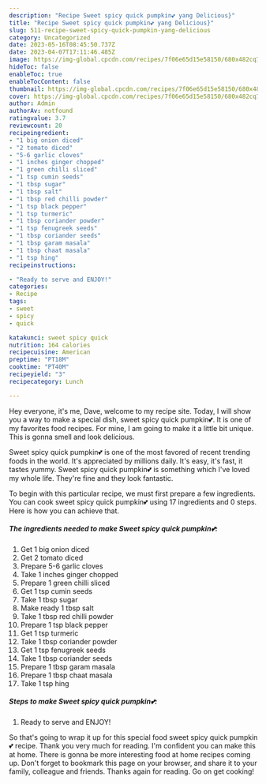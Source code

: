 ```yaml
---
description: "Recipe Sweet spicy quick pumpkin💕 yang Delicious}"
title: "Recipe Sweet spicy quick pumpkin💕 yang Delicious}"
slug: 511-recipe-sweet-spicy-quick-pumpkin-yang-delicious
category: Uncategorized
date: 2023-05-16T08:45:50.737Z
date: 2023-04-07T17:11:46.485Z
image: https://img-global.cpcdn.com/recipes/7f06e65d15e58150/680x482cq70/sweet-spicy-quick-pumpkin-recipe-main-photo.jpg
hideToc: false
enableToc: true
enableTocContent: false
thumbnail: https://img-global.cpcdn.com/recipes/7f06e65d15e58150/680x482cq70/sweet-spicy-quick-pumpkin-recipe-main-photo.jpg
cover: https://img-global.cpcdn.com/recipes/7f06e65d15e58150/680x482cq70/sweet-spicy-quick-pumpkin-recipe-main-photo.jpg
author: Admin
authorAv: notfound
ratingvalue: 3.7
reviewcount: 20
recipeingredient:
- "1 big onion diced"
- "2 tomato diced"
- "5-6 garlic cloves"
- "1 inches ginger chopped"
- "1 green chilli sliced"
- "1 tsp cumin seeds"
- "1 tbsp sugar"
- "1 tbsp salt"
- "1 tbsp red chilli powder"
- "1 tsp black pepper"
- "1 tsp turmeric"
- "1 tbsp coriander powder"
- "1 tsp fenugreek seeds"
- "1 tbsp coriander seeds"
- "1 tbsp garam masala"
- "1 tbsp chaat masala"
- "1 tsp hing"
recipeinstructions:

- "Ready to serve and ENJOY!"
categories:
- Recipe
tags:
- sweet
- spicy
- quick

katakunci: sweet spicy quick 
nutrition: 164 calories
recipecuisine: American
preptime: "PT18M"
cooktime: "PT40M"
recipeyield: "3"
recipecategory: Lunch

---
```



Hey everyone, it's me, Dave, welcome to my recipe site. Today, I will show you a way to make a special dish, sweet spicy quick pumpkin💕. It is one of my favorites food recipes. For mine, I am going to make it a little bit unique. This is gonna smell and look delicious.



Sweet spicy quick pumpkin💕 is one of the most favored of recent trending foods in the world. It's appreciated by millions daily. It's easy, it's fast, it tastes yummy. Sweet spicy quick pumpkin💕 is something which I've loved my whole life. They're fine and they look fantastic.


To begin with this particular recipe, we must first prepare a few ingredients. You can cook sweet spicy quick pumpkin💕 using 17 ingredients and 0 steps. Here is how you can achieve that.

<!--inarticleads1-->

##### The ingredients needed to make Sweet spicy quick pumpkin💕:

1. Get 1 big onion diced
1. Get 2 tomato diced
1. Prepare 5-6 garlic cloves
1. Take 1 inches ginger chopped
1. Prepare 1 green chilli sliced
1. Get 1 tsp cumin seeds
1. Take 1 tbsp sugar
1. Make ready 1 tbsp salt
1. Take 1 tbsp red chilli powder
1. Prepare 1 tsp black pepper
1. Get 1 tsp turmeric
1. Take 1 tbsp coriander powder
1. Get 1 tsp fenugreek seeds
1. Take 1 tbsp coriander seeds
1. Prepare 1 tbsp garam masala
1. Prepare 1 tbsp chaat masala
1. Take 1 tsp hing




<!--inarticleads2-->

##### Steps to make Sweet spicy quick pumpkin💕:


1. Ready to serve and ENJOY!



So that's going to wrap it up for this special food sweet spicy quick pumpkin💕 recipe. Thank you very much for reading. I'm confident you can make this at home. There is gonna be more interesting food at home recipes coming up. Don't forget to bookmark this page on your browser, and share it to your family, colleague and friends. Thanks again for reading. Go on get cooking!
